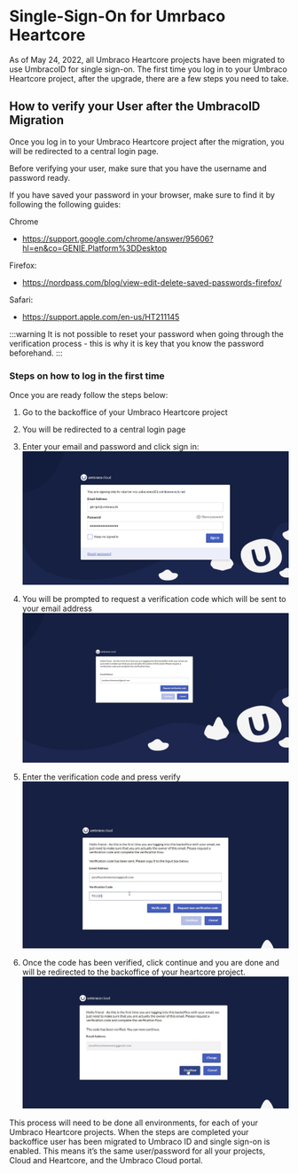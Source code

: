 # Single-Sign-On for Umrbaco Heartcore

As of May 24, 2022, all Umbraco Heartcore projects have been migrated to use UmbracoID for single sign-on. The first time you log in to your Umbraco Heartcore project, after the upgrade, there are a few steps you need to take.

## How to verify your User after the UmbracoID Migration

Once you log in to your Umbraco Heartcore project after the migration, you will be redirected to a central login page.

Before verifying your user, make sure that you have the username and password ready.

If you have saved your password in your browser, make sure to find it by following the following guides:

Chrome
- https://support.google.com/chrome/answer/95606?hl=en&co=GENIE.Platform%3DDesktop

Firefox:
- https://nordpass.com/blog/view-edit-delete-saved-passwords-firefox/

Safari:
- https://support.apple.com/en-us/HT211145

:::warning
It is not possible to reset your password when going through the verification process - this is why it is key that you know the password beforehand.
:::

### Steps on how to log in the first time

Once you are ready follow the steps below:

1. Go to the backoffice of your Umbraco Heartcore project
2. You will be redirected to a central login page
3. Enter your email and password and click sign in:
![Login page](images/Login1.png)

4. You will be prompted to request a verification code which will be sent to your email address
![Login page](images/ssoHC1.png)

5. Enter the verification code and press verify
![Login page](images/ssoHC4.png)

6. Once the code has been verified, click continue and you are done and will be redirected to the backoffice of your heartcore project.
![Login page](images/ssoHC6.png)

This process will need to be done all environments, for each of your Umbraco Heartcore projects. When the steps are completed your backoffice user has been migrated to Umbraco ID and single sign-on is enabled. This means it’s the same user/password for all your projects, Cloud and Heartcore, and the Umbraco Cloud portal.

